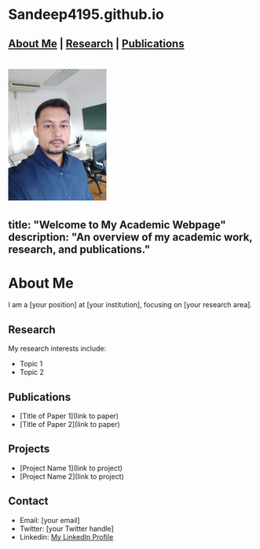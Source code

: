 # Sandeep4195.github.io

[About Me](about.md) | [Research](research.md) | [Publications](publications.md)
---
# <img src="profile.jpg" alt="My Photo" style="width:200px;">

title: "Welcome to My Academic Webpage"
description: "An overview of my academic work, research, and publications."
---

# About Me
I am a [your position] at [your institution], focusing on [your research area].

## Research
My research interests include:
- Topic 1
- Topic 2

## Publications
- [Title of Paper 1](link to paper)
- [Title of Paper 2](link to paper)

## Projects
- [Project Name 1](link to project)
- [Project Name 2](link to project)

## Contact
- Email: [your email]
- Twitter: [your Twitter handle]
- Linkedin: [My LinkedIn Profile](https://www.linkedin.com/in/yourprofile)

